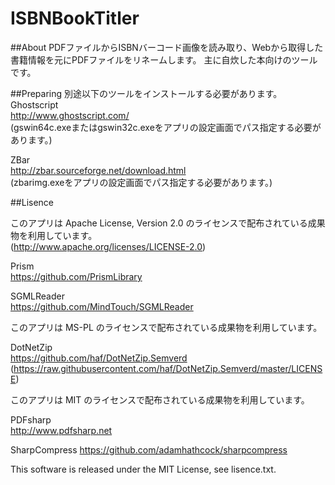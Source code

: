 # ISBNBookTitler

##About
PDFファイルからISBNバーコード画像を読み取り、Webから取得した書籍情報を元にPDFファイルをリネームします。
主に自炊した本向けのツールです。

##Preparing
別途以下のツールをインストールする必要があります。  
Ghostscript  
http://www.ghostscript.com/  
(gswin64c.exeまたはgswin32c.exeをアプリの設定画面でパス指定する必要があります。)  

ZBar  
http://zbar.sourceforge.net/download.html  
(zbarimg.exeをアプリの設定画面でパス指定する必要があります。)


##Lisence

このアプリは Apache License, Version 2.0 のライセンスで配布されている成果物を利用しています。    
(http://www.apache.org/licenses/LICENSE-2.0)

Prism  
https://github.com/PrismLibrary  

SGMLReader  
https://github.com/MindTouch/SGMLReader  

このアプリは MS-PL のライセンスで配布されている成果物を利用しています。    

DotNetZip  
https://github.com/haf/DotNetZip.Semverd  
(https://raw.githubusercontent.com/haf/DotNetZip.Semverd/master/LICENSE)

このアプリは MIT のライセンスで配布されている成果物を利用しています。    

PDFsharp  
http://www.pdfsharp.net

SharpCompress
https://github.com/adamhathcock/sharpcompress



This software is released under the MIT License, see lisence.txt.

